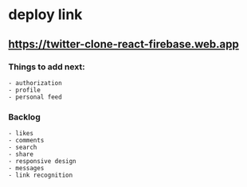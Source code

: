 # deploy link 
## https://twitter-clone-react-firebase.web.app


### Things to add next:
    - authorization
    - profile
    - personal feed

### Backlog
    - likes
    - comments
    - search
    - share
    - responsive design
    - messages
    - link recognition

